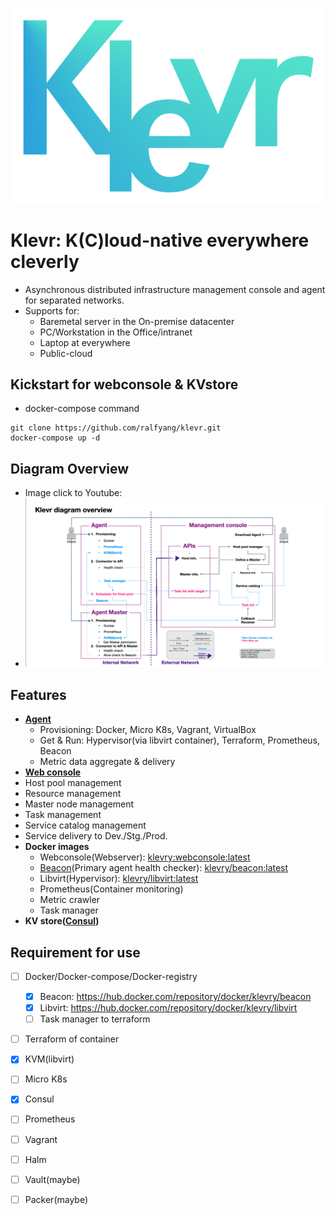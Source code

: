 ![klevr_logo.png](klevr_logo.png)
# Klevr: K(C)loud-native everywhere cleverly
 * Asynchronous distributed infrastructure management console and agent for separated networks.
 * Supports for:
   * Baremetal server in the On-premise datacenter
   * PC/Workstation in the Office/intranet
   * Laptop at everywhere
   * Public-cloud

## Kickstart for webconsole & KVstore
* docker-compose command
```
git clone https://github.com/ralfyang/klevr.git
docker-compose up -d
```

## Diagram Overview
 * Image click to Youtube:
 * [![Diagram Overview](/Klevr_diagram_overview.png)](https://youtu.be/o_Ua3WhAPaU)

## Features
 * **[Agent](./agent/)**
   * Provisioning: Docker, Micro K8s, Vagrant, VirtualBox
   * Get & Run: Hypervisor(via libvirt container), Terraform, Prometheus, Beacon
   * Metric data aggregate & delivery
  * **[Web console](./webconsole/)**
   * Host pool management
   * Resource management
   * Master node management 
   * Task management 
   * Service catalog management
   * Service delivery to Dev./Stg./Prod.
 * **Docker images**
   * Webconsole(Webserver): [klevry:webconsole:latest](https://hub.docker.com/repository/docker/klevry/webconsole)
   * [Beacon](./Dockerfile/beacon)(Primary agent health checker): [klevry/beacon:latest](https://hub.docker.com/repository/docker/klevry/beacon)
   * Libvirt(Hypervisor): [klevry/libvirt:latest](https://hub.docker.com/repository/docker/klevry/libvirt)
   * Prometheus(Container monitoring)
   * Metric crawler
   * Task manager
 * **KV store([Consul](https://github.com/hashicorp/consul))**
   

## Requirement for use
 * [ ] Docker/Docker-compose/Docker-registry
   * [x] Beacon: https://hub.docker.com/repository/docker/klevry/beacon
   * [x] Libvirt: https://hub.docker.com/repository/docker/klevry/libvirt
   * [ ] Task manager to terraform
 * [ ] Terraform of container
 * [x] KVM(libvirt)
 * [ ] Micro K8s
 * [x] Consul
 * [ ] Prometheus 
 * [ ] Vagrant
 * [ ] Halm
 * [ ] Vault(maybe)
 * [ ] Packer(maybe)


